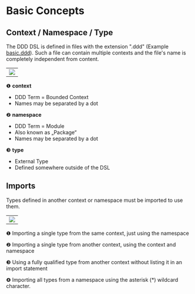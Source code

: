 # Basic Concepts

## Context / Namespace / Type
The DDD DSL is defined in files with the extension ".ddd" (Example [basic.ddd](basic.ddd)).
Such a file can contain multiple contexts and the file's name is completely independent from content.

<table><tr><td><img src="https://cdn.rawgit.com/fuinorg/org.fuin.dsl.ddd/f413369c3f27a1ae0851802b30bedafe44cddae8/doc/dsl/basic.ddd.svg"></td></tr></table>

&#x2776; **context**
* DDD Term = Bounded Context
* Names may be separated by a dot

&#x2777; **namespace**
* DDD Term = Module
* Also known as „Package“
* Names may be separated by a dot

&#x2778; **type**
* External Type
* Defined somewhere outside of the DSL

## Imports
Types defined in another context or namespace must be imported to use them.

<table><tr><td><img src="https://cdn.rawgit.com/fuinorg/org.fuin.dsl.ddd/f413369c3f27a1ae0851802b30bedafe44cddae8/doc/dsl/import.ddd.svg"></td></tr></table>

&#x2776; Importing a single type from the same context, just using the namespace

&#x2777; Importing a single type from another context, using the context and namespace

&#x2778; Using a fully qualified type from another context without listing it in an import statement

&#x2779; Importing all types from a namespace using the asterisk (*) wildcard character.
